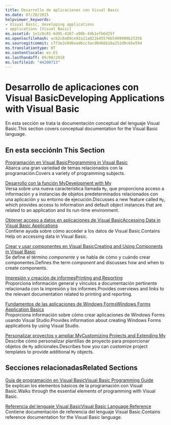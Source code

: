 ```yaml
---
title: Desarrollo de aplicaciones con Visual Basic
ms.date: 07/20/2015
helpviewer_keywords:
- Visual Basic, developing applications
- applications [Visual Basic]
ms.assetid: 1e1c0c81-6d95-4167-a98b-44b1efb6d25f
ms.openlocfilehash: ecb2c0a09ce92a11a021b45576b5499900b25356
ms.sourcegitcommit: c7f3e2e9d6ead6cc3acd0d66b10a251d0c66e59d
ms.translationtype: HT
ms.contentlocale: es-ES
ms.lasthandoff: 09/08/2018
ms.locfileid: "44200713"
---
```

# <a name="developing-applications-with-visual-basic"></a><span data-ttu-id="642a1-102">Desarrollo de aplicaciones con Visual Basic</span><span class="sxs-lookup"><span data-stu-id="642a1-102">Developing Applications with Visual Basic</span></span>
<span data-ttu-id="642a1-103">En esta sección se trata la documentación conceptual del lenguaje Visual Basic.</span><span class="sxs-lookup"><span data-stu-id="642a1-103">This section covers conceptual documentation for the Visual Basic language.</span></span>  
  
## <a name="in-this-section"></a><span data-ttu-id="642a1-104">En esta sección</span><span class="sxs-lookup"><span data-stu-id="642a1-104">In This Section</span></span>  
 [<span data-ttu-id="642a1-105">Programación en Visual Basic</span><span class="sxs-lookup"><span data-stu-id="642a1-105">Programming in Visual Basic</span></span>](../../visual-basic/developing-apps/programming/index.md)  
 <span data-ttu-id="642a1-106">Abarca una gran variedad de temas relacionados con la programación.</span><span class="sxs-lookup"><span data-stu-id="642a1-106">Covers a variety of programming subjects.</span></span>  
  
 [<span data-ttu-id="642a1-107">Desarrollo con la función My</span><span class="sxs-lookup"><span data-stu-id="642a1-107">Development with My</span></span>](../../visual-basic/developing-apps/development-with-my/index.md)  
 <span data-ttu-id="642a1-108">Versa sobre una nueva característica llamada `My`, que proporciona acceso a información y a instancias de objetos predeterminados relacionados con una aplicación y su entorno de ejecución.</span><span class="sxs-lookup"><span data-stu-id="642a1-108">Discusses a new feature called `My`, which provides access to information and default object instances that are related to an application and its run-time environment.</span></span>  
  
 [<span data-ttu-id="642a1-109">Obtener acceso a datos en aplicaciones de Visual Basic</span><span class="sxs-lookup"><span data-stu-id="642a1-109">Accessing Data in Visual Basic Applications</span></span>](../../visual-basic/developing-apps/accessing-data.md)  
 <span data-ttu-id="642a1-110">Contiene ayuda sobre cómo acceder a los datos de Visual Basic.</span><span class="sxs-lookup"><span data-stu-id="642a1-110">Contains Help on accessing data in Visual Basic.</span></span>  
  
 [<span data-ttu-id="642a1-111">Crear y usar componentes en Visual Basic</span><span class="sxs-lookup"><span data-stu-id="642a1-111">Creating and Using Components in Visual Basic</span></span>](../../visual-basic/developing-apps/creating-and-using-components.md)  
 <span data-ttu-id="642a1-112">Se define el término *componente* y se habla de cómo y cuándo crear componentes.</span><span class="sxs-lookup"><span data-stu-id="642a1-112">Defines the term *component* and discusses how and when to create components.</span></span>  
  
 [<span data-ttu-id="642a1-113">Impresión y creación de informes</span><span class="sxs-lookup"><span data-stu-id="642a1-113">Printing and Reporting</span></span>](../../visual-basic/developing-apps/printing/index.md)  
 <span data-ttu-id="642a1-114">Proporciona información general y vínculos a documentación pertinente relacionada con la impresión y los informes.</span><span class="sxs-lookup"><span data-stu-id="642a1-114">Provides overviews and links to the relevant documentation related to printing and reporting.</span></span>  
  
 [<span data-ttu-id="642a1-115">Fundamentos de las aplicaciones de Windows Forms</span><span class="sxs-lookup"><span data-stu-id="642a1-115">Windows Forms Application Basics</span></span>](../../visual-basic/developing-apps/windows-forms/index.md)  
 <span data-ttu-id="642a1-116">Proporciona información sobre cómo crear aplicaciones de Windows Forms usando Visual Studio.</span><span class="sxs-lookup"><span data-stu-id="642a1-116">Provides information about creating Windows Forms applications by using Visual Studio.</span></span>  
  
 [<span data-ttu-id="642a1-117">Personalizar proyectos y ampliar My</span><span class="sxs-lookup"><span data-stu-id="642a1-117">Customizing Projects and Extending My</span></span>](../../visual-basic/developing-apps/customizing-extending-my/index.md)  
 <span data-ttu-id="642a1-118">Describe cómo personalizar plantillas de proyecto para proporcionar objetos de `My` adicionales.</span><span class="sxs-lookup"><span data-stu-id="642a1-118">Describes how you can customize project templates to provide additional `My` objects.</span></span>  
  
## <a name="related-sections"></a><span data-ttu-id="642a1-119">Secciones relacionadas</span><span class="sxs-lookup"><span data-stu-id="642a1-119">Related Sections</span></span>  
 [<span data-ttu-id="642a1-120">Guía de programación en Visual Basic</span><span class="sxs-lookup"><span data-stu-id="642a1-120">Visual Basic Programming Guide</span></span>](../../visual-basic/programming-guide/index.md)  
 <span data-ttu-id="642a1-121">Se explican los elementos básicos de la programación con Visual Basic.</span><span class="sxs-lookup"><span data-stu-id="642a1-121">Walks through the essential elements of programming with Visual Basic.</span></span>  
  
 [<span data-ttu-id="642a1-122">Referencia del lenguaje Visual Basic</span><span class="sxs-lookup"><span data-stu-id="642a1-122">Visual Basic Language Reference</span></span>](../../visual-basic/language-reference/index.md)  
 <span data-ttu-id="642a1-123">Contiene documentación de referencia del lenguaje Visual Basic.</span><span class="sxs-lookup"><span data-stu-id="642a1-123">Contains reference documentation for the Visual Basic language.</span></span>
